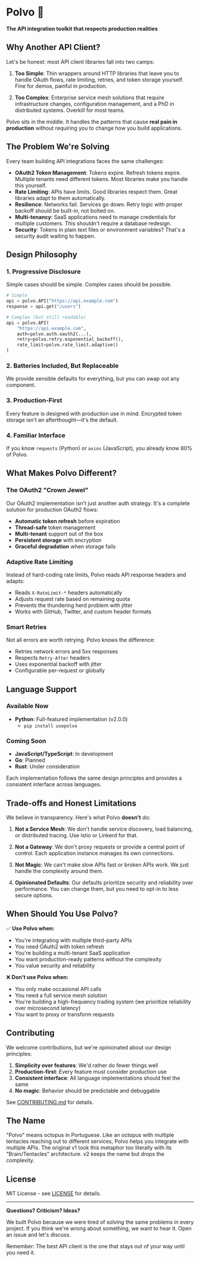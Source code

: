 # Polvo 🐙

**The API integration toolkit that respects production realities**

## Why Another API Client?

Let's be honest: most API client libraries fall into two camps:

1. **Too Simple**: Thin wrappers around HTTP libraries that leave you to handle OAuth flows, rate limiting, retries, and token storage yourself. Fine for demos, painful in production.

2. **Too Complex**: Enterprise service mesh solutions that require infrastructure changes, configuration management, and a PhD in distributed systems. Overkill for most teams.

Polvo sits in the middle. It handles the patterns that cause **real pain in production** without requiring you to change how you build applications.

## The Problem We're Solving

Every team building API integrations faces the same challenges:

- **OAuth2 Token Management**: Tokens expire. Refresh tokens expire. Multiple tenants need different tokens. Most libraries make you handle this yourself.
- **Rate Limiting**: APIs have limits. Good libraries respect them. Great libraries adapt to them automatically.
- **Resilience**: Networks fail. Services go down. Retry logic with proper backoff should be built-in, not bolted on.
- **Multi-tenancy**: SaaS applications need to manage credentials for multiple customers. This shouldn't require a database redesign.
- **Security**: Tokens in plain text files or environment variables? That's a security audit waiting to happen.

## Design Philosophy

### 1. Progressive Disclosure
Simple cases should be simple. Complex cases should be possible.

```python
# Simple
api = polvo.API("https://api.example.com")
response = api.get("/users")

# Complex (but still readable)
api = polvo.API(
    "https://api.example.com",
    auth=polvo.auth.oauth2(...),
    retry=polvo.retry.exponential_backoff(),
    rate_limit=polvo.rate_limit.adaptive()
)
```

### 2. Batteries Included, But Replaceable
We provide sensible defaults for everything, but you can swap out any component.

### 3. Production-First
Every feature is designed with production use in mind. Encrypted token storage isn't an afterthought—it's the default.

### 4. Familiar Interface
If you know `requests` (Python) or `axios` (JavaScript), you already know 80% of Polvo.

## What Makes Polvo Different?

### The OAuth2 "Crown Jewel"
Our OAuth2 implementation isn't just another auth strategy. It's a complete solution for production OAuth2 flows:

- **Automatic token refresh** before expiration
- **Thread-safe** token management
- **Multi-tenant** support out of the box
- **Persistent storage** with encryption
- **Graceful degradation** when storage fails

### Adaptive Rate Limiting
Instead of hard-coding rate limits, Polvo reads API response headers and adapts:

- Reads `X-RateLimit-*` headers automatically
- Adjusts request rate based on remaining quota
- Prevents the thundering herd problem with jitter
- Works with GitHub, Twitter, and custom header formats

### Smart Retries
Not all errors are worth retrying. Polvo knows the difference:

- Retries network errors and 5xx responses
- Respects `Retry-After` headers
- Uses exponential backoff with jitter
- Configurable per-request or globally

## Language Support

### Available Now
- **Python**: Full-featured implementation (v2.0.0)
  - `pip install usepolvo`

### Coming Soon
- **JavaScript/TypeScript**: In development
- **Go**: Planned
- **Rust**: Under consideration

Each implementation follows the same design principles and provides a consistent interface across languages.

## Trade-offs and Honest Limitations

We believe in transparency. Here's what Polvo **doesn't** do:

1. **Not a Service Mesh**: We don't handle service discovery, load balancing, or distributed tracing. Use Istio or Linkerd for that.

2. **Not a Gateway**: We don't proxy requests or provide a central point of control. Each application instance manages its own connections.

3. **Not Magic**: We can't make slow APIs fast or broken APIs work. We just handle the complexity around them.

4. **Opinionated Defaults**: Our defaults prioritize security and reliability over performance. You can change them, but you need to opt-in to less secure options.

## When Should You Use Polvo?

✅ **Use Polvo when:**
- You're integrating with multiple third-party APIs
- You need OAuth2 with token refresh
- You're building a multi-tenant SaaS application  
- You want production-ready patterns without the complexity
- You value security and reliability

❌ **Don't use Polvo when:**
- You only make occasional API calls
- You need a full service mesh solution
- You're building a high-frequency trading system (we prioritize reliability over microsecond latency)
- You want to proxy or transform requests

## Contributing

We welcome contributions, but we're opinionated about our design principles:

1. **Simplicity over features**: We'd rather do fewer things well
2. **Production-first**: Every feature must consider production use
3. **Consistent interface**: All language implementations should feel the same
4. **No magic**: Behavior should be predictable and debuggable

See [CONTRIBUTING.md](CONTRIBUTING.md) for details.

## The Name

"Polvo" means octopus in Portuguese. Like an octopus with multiple tentacles reaching out to different services, Polvo helps you integrate with multiple APIs. The original v1 took this metaphor too literally with its "Brain/Tentacles" architecture. v2 keeps the name but drops the complexity.

## License

MIT License - see [LICENSE](LICENSE) for details.

---

**Questions? Criticism? Ideas?**

We built Polvo because we were tired of solving the same problems in every project. If you think we're wrong about something, we want to hear it. Open an issue and let's discuss.

Remember: The best API client is the one that stays out of your way until you need it.
